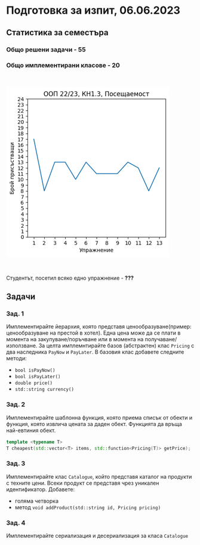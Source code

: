# Подготовка за изпит, 06.06.2023

## Статистика за семестъра

### Общо решени задачи - **55**

### Общо имплементирани класове - **20**

<br/>

![Attendance](content/attendance.png)

<br/>

Студентът, посетил всяко едно упражнение - **???**


## Задачи

### Зад. 1

Имплементирайте йерархия, която представя ценообразуване(пример: ценообразуване на престой в хотел). Една цена може да се плати в момента на закупуване/поръчване или в момента на получаване/използване. За целта имплемнтирайте базов (абстрактен) клас `Pricing` с два наследника `PayNow` и `PayLater`. В базовия клас добавете следните методи:

* `bool isPayNow()`
* `bool isPayLater()`
* `double price()`
* `std::string currency()`

### Зад. 2

Имплементирайте шаблонна функция, която приема списък от обекти и функция, която извлича цената за даден обект. Функцията да връща най-евтиния обект.

```c++
template <typename T>
T cheapest(std::vector<T> items, std::function<Pricing(T)> getPrice);
```

### Зад. 3

Имплементирайте клас `Catalogue`, който представя каталог на продукти с техните цени. Всеки продукт се представя чрез уникален идентификатор. Добавете:

* голяма четворка
* метод `void addProduct(std::string id, Pricing pricing)`

### Зад. 4

Имплементирайте сериализация и десериализация за класа `Catalogue`